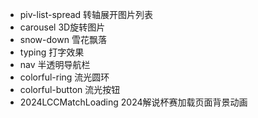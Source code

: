 - piv-list-spread  转轴展开图片列表
- carousel	3D旋转图片
- snow-down  雪花飘落
- typing    打字效果
- nav   半透明导航栏
- colorful-ring     流光圆环
- colorful-button   流光按钮
- 2024LCCMatchLoading 2024解说杯赛加载页面背景动画
